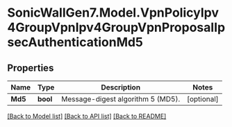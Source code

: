 # SonicWallGen7.Model.VpnPolicyIpv4GroupVpnIpv4GroupVpnProposalIpsecAuthenticationMd5

## Properties

Name | Type | Description | Notes
------------ | ------------- | ------------- | -------------
**Md5** | **bool** | Message-digest algorithm 5 (MD5). | [optional] 

[[Back to Model list]](../README.md#documentation-for-models) [[Back to API list]](../README.md#documentation-for-api-endpoints) [[Back to README]](../README.md)

